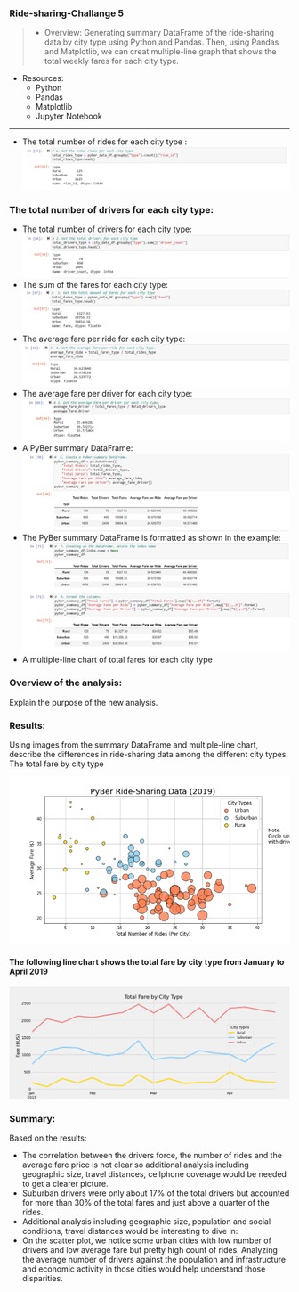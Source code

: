### Ride-sharing-Challange 5
> * Overview:
> Generating summary DataFrame of the ride-sharing data by city type using Python and Pandas. Then, using Pandas and Matplotlib, we can creat multiple-line graph that shows the total weekly fares for each city type.
>

* Resources:
  * Python
  * Pandas
  * Matplotlib
  * Jupyter Notebook <br/>
---
* The total number of rides for each city type :
![img.1.png](https://github.com/Tifarahani/PYBer_Ride-sharing-Challange-5/blob/main/Resources/img.1.png)
### The total number of drivers for each city type:
* The total number of drivers for each city type:
![img.2.png](https://github.com/Tifarahani/PYBer_Ride-sharing-Challange-5/blob/main/Resources/img.2.png)
* The sum of the fares for each city type:
![img.3.png](https://github.com/Tifarahani/PYBer_Ride-sharing-Challange-5/blob/main/Resources/img.3.png)
* The average fare per ride for each city type:
![img.4.png](https://github.com/Tifarahani/PYBer_Ride-sharing-Challange-5/blob/main/Resources/img.4.png)
* The average fare per driver for each city type:
![img.5.png](https://github.com/Tifarahani/PYBer_Ride-sharing-Challange-5/blob/main/Resources/img.5.png)
* A PyBer summary DataFrame:
![img.6.png](https://github.com/Tifarahani/PYBer_Ride-sharing-Challange-5/blob/main/Resources/img.6.png)
* The PyBer summary DataFrame is formatted as shown in the example:
![img.7.png](https://github.com/Tifarahani/PYBer_Ride-sharing-Challange-5/blob/main/Resources/img.7.png)
![img.8.png](https://github.com/Tifarahani/PYBer_Ride-sharing-Challange-5/blob/main/Resources/img.8.png)
* A multiple-line chart of total fares for each city type
### Overview of the analysis:
Explain the purpose of the new analysis.
### Results: 
Using images from the summary DataFrame and multiple-line chart, describe the differences in ride-sharing data among the different city types.
The total fare by city type

![Fig1.png](https://github.com/Tifarahani/PYBer_Ride-sharing-Challange-5/blob/main/Resources/Fig1.png)

#### The following line chart shows the total fare by city type from January to April 2019
![PyBer_fare_summary.png](https://github.com/Tifarahani/PYBer_Ride-sharing-Challange-5/blob/main/Resources/PyBer_fare_summary.png)
### Summary:
Based on the results:
- The correlation between the drivers force, the number of rides and the average fare price is not clear so additional analysis including geographic size, travel distances, cellphone coverage would be needed to get a clearer picture.
- Suburban drivers were only about 17% of the total drivers but accounted for more than 30% of the total fares and just above a quarter of the rides.<br/>
- Additional analysis including geographic size, population and social conditions, travel distances would be interesting to dive in:<br/>
- On the scatter plot, we notice some urban cities with low number of drivers and low average fare but pretty high count of rides. Analyzing the average number of drivers against the population and infrastructure and economic activity in those cities would help understand those disparities.

